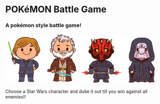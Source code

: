# POKéMON Battle Game

### A pokémon style battle game!

![Luke Skyalker](./assets/images/luke-skywalker-cartoon.png) ![Obi-Wan Kenobi](./assets/images/obi-wan-kenobi-cartoon.png) ![Darth Maul](./assets/images/darth-maul-cartoon.png) ![Darth Sidious](./assets/images/darth-sidious-cartoon.png) 

Choose a Star Wars character and duke it out till you win against all enemies!!